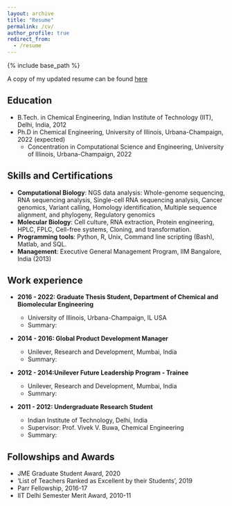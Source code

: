```yaml
---
layout: archive
title: "Resume"
permalink: /cv/
author_profile: true
redirect_from:
  - /resume
---
```


{% include base_path %}

A copy of my updated resume can be found [here](../files/resume.pdf)

Education
------
* B.Tech. in Chemical Engineering, Indian Institute of Technology (IIT), Delhi, India, 2012
* Ph.D in Chemical Engineering, University of Illinois, Urbana-Champaign, 2022 (expected)
  * Concentration in Computational Science and Engineering, University of Illinois, Urbana-Champaign, 2022
  
Skills and Certifications 
------
* **Computational Biology**: NGS data analysis: Whole-genome sequencing, RNA sequencing analysis, Single-cell RNA sequencing analysis, Cancer genomics, Variant calling, Homology identification, Multiple sequence alignment, and phylogeny, Regulatory genomics 
* **Molecular Biology**: Cell culture, RNA extraction, Protein engineering, HPLC, FPLC, Cell-free systems, Cloning, and transformation. 
* **Programming tools**: Python, R, Unix, Command line scripting (Bash), Matlab, and SQL.
* **Management**: Executive General Management Program, IIM Bangalore, India (2013)

Work experience
------
* **2016 - 2022: Graduate Thesis Student, Department of Chemical and Biomolecular Engineering**
  * University of Illinois, Urbana-Champaign, IL USA 
  * Summary: 

* **2014 - 2016: Global Product Development Manager**
  * Unilever, Research and Development, Mumbai, India
  * Summary: 

* **2012 - 2014:Unilever Future Leadership Program - Trainee**
  * Unilever, Research and Development, Mumbai, India
  * Summary: 

* **2011 - 2012: Undergraduate Research Student**
  * Indian Institute of Technology, Delhi, India 
  * Supervisor: Prof. Vivek V. Buwa, Chemical Engineering
  * Summary: 


<!-- Publications
------
  <ul>{% for post in site.publications %}
    {% include archive-single-cv.html %}
  {% endfor %}</ul>
  
Conferences and Talks
------
  <ul>{% for post in site.talks %}
    {% include archive-single-talk-cv.html %}
  {% endfor %}</ul>
  
Teaching
------
  <ul>{% for post in site.teaching %}
    {% include archive-single-cv.html %}
  {% endfor %}</ul> -->

Followships and Awards 
------
* JME Graduate Student Award, 2020
* ‘List of Teachers Ranked as Excellent by their Students’, 2019
*  Parr Fellowship, 2016-17
*  IIT Delhi Semester Merit Award, 2010-11
